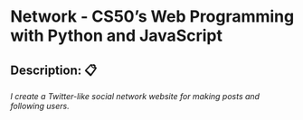 # Network - CS50’s Web Programming with Python and JavaScript

## Description: 📋

_I create a Twitter-like social network website for making posts and following users._
